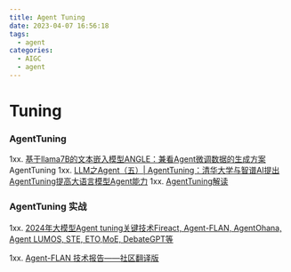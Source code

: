 ```yaml
---
title: Agent Tuning
date: 2023-04-07 16:56:18
tags:
  - agent
categories:
  - AIGC  
  - agent
---
```


<p></p>
<!-- more -->


# Tuning
### AgentTuning
1xx. [基于llama7B的文本嵌入模型ANGLE：兼看Agent微调数据的生成方案](https://mp.weixin.qq.com/s?__biz=MzAxMjc3MjkyMg==&mid=2648404626&idx=1&sn=da5ac106548dd30f14a57a5ce4d90f08)  AgentTuning
1xx. [LLM之Agent（五）| AgentTuning：清华大学与智谱AI提出AgentTuning提高大语言模型Agent能力](https://zhuanlan.zhihu.com/p/671295938)
1xx. [AgentTuning解读](https://zhuanlan.zhihu.com/p/663362992?utm_id=0)

### AgentTuning 实战
1xx. [2024年大模型Agent tuning关键技术Fireact, Agent-FLAN, AgentOhana, Agent LUMOS, STE, ETO,MoE, DebateGPT等](https://zhuanlan.zhihu.com/p/690012170)

1xx. [Agent-FLAN 技术报告——社区翻译版 ](https://mp.weixin.qq.com/s/UCO_m38QcWdCoT_DIFc96A)



